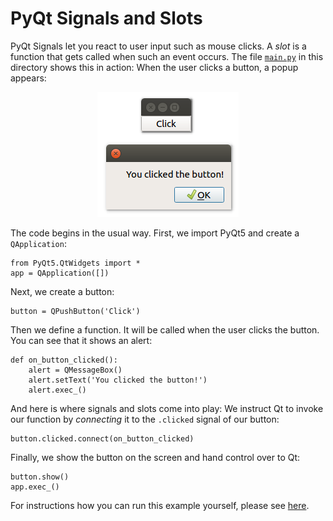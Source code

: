 # PyQt Signals and Slots

PyQt Signals let you react to user input such as mouse clicks. A *slot* is a function that gets called when such an event occurs. The file [`main.py`](main.py) in this directory shows this in action: When the user clicks a button, a popup appears:

<p align="center"><img src="../screenshots/pyqt-signals-and-slots.jpg" alt="PyQt Signals and Slots"></p>

The code begins in the usual way. First, we import PyQt5 and create a `QApplication`:

    from PyQt5.QtWidgets import *
    app = QApplication([])

Next, we create a button:

    button = QPushButton('Click')

Then we define a function. It will be called when the user clicks the button. You can see that it shows an alert:

    def on_button_clicked():
        alert = QMessageBox()
        alert.setText('You clicked the button!')
        alert.exec_()

And here is where signals and slots come into play: We instruct Qt to invoke our function by _connecting_ it to the `.clicked` signal of our button:

    button.clicked.connect(on_button_clicked)

Finally, we show the button on the screen and hand control over to Qt:

    button.show()
    app.exec_()

For instructions how you can run this example yourself, please see [here](../../README.md#running-the-examples).
